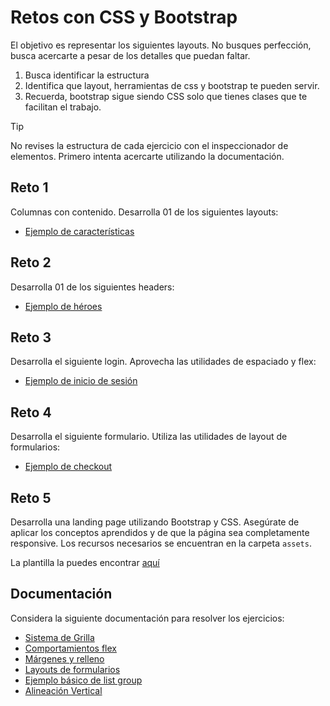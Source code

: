 # Retos con CSS y Bootstrap

El objetivo es representar los siguientes layouts. No busques perfección, busca acercarte a pesar de los detalles que puedan faltar.

1. Busca identificar la estructura
2. Identifica que layout, herramientas de css y bootstrap te pueden servir.
3. Recuerda, bootstrap sigue siendo CSS solo que tienes clases que te facilitan el trabajo.

> [!TIP] 
> No revises la estructura de cada ejercicio con el inspeccionador de elementos. Primero intenta acercarte utilizando la documentación.

## Reto 1
Columnas con contenido. Desarrolla 01 de los siguientes layouts:
- [Ejemplo de características](https://getbootstrap.com/docs/5.0/examples/features/)

## Reto 2
Desarrolla 01 de los siguientes headers:
- [Ejemplo de héroes](https://getbootstrap.com/docs/5.0/examples/heroes/)

## Reto 3
Desarrolla el siguiente login. Aprovecha las utilidades de espaciado y flex:
- [Ejemplo de inicio de sesión](https://getbootstrap.com/docs/5.0/examples/sign-in/)

## Reto 4
Desarrolla el siguiente formulario. Utiliza las utilidades de layout de formularios:
- [Ejemplo de checkout](https://getbootstrap.com/docs/5.0/examples/checkout/)

## Reto 5

Desarrolla una landing page utilizando Bootstrap y CSS. Asegúrate de aplicar los conceptos aprendidos y de que la página sea completamente responsive. Los recursos necesarios se encuentran en la carpeta `assets`.

La plantilla la puedes encontrar [aquí](https://www.figma.com/design/QjRDVWmmyeCGKCTohTUvq4/Course-Simple-landing-page-(Community)?node-id=5-2&t=VzQjFtYN8t4Wcr87-0)

## Documentación

Considera la siguiente documentación para resolver los ejercicios:

- [Sistema de Grilla](https://getbootstrap.com/docs/5.3/layout/grid/#example)
- [Comportamientos flex](https://getbootstrap.com/docs/5.3/utilities/flex/#enable-flex-behaviors)
- [Márgenes y relleno](https://getbootstrap.com/docs/5.3/utilities/spacing/#margin-and-padding)
- [Layouts de formularios](https://getbootstrap.com/docs/5.3/forms/layout/#forms)
- [Ejemplo básico de list group](https://getbootstrap.com/docs/5.3/components/list-group/#basic-example)
- [Alineación Vertical](https://getbootstrap.com/docs/5.3/utilities/vertical-align/#css)